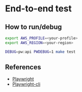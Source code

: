
# End-to-end test

## How to run/debug

```sh
export AWS_PROFILE=<your-profile>
export AWS_REGION=<your-region>

DEBUG=pw:api PWDEBUG=1 make test
```

## References

* [Playwright](https://playwright.dev/docs/intro)
* [Playwright-cli](https://www.npmjs.com/package/playwright-cli)
